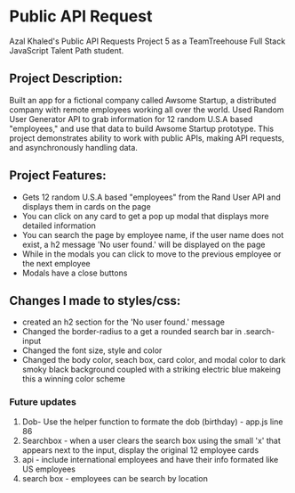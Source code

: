 # Public API Request

Azal Khaled's Public API Requests Project 5 as a TeamTreehouse Full Stack JavaScript Talent Path student.

## Project Description: 
Built an app for a fictional company called Awsome Startup, a distributed company with remote employees working all over the world. Used Random User Generator API to grab information for 12 random U.S.A based "employees," and use that data to build Awsome Startup prototype. This project demonstrates ability to work with public APIs, making API requests, and asynchronously handling data. 

## Project Features:
* Gets 12 random U.S.A based "employees" from the Rand User API and displays them in cards on the page 
* You can click on any card to get a pop up modal that displays more detailed information
* You can search the page by employee name, if the user name does not exist, a h2 message 'No user found.' will be displayed on the page  
* While in the modals you can click to move to the previous employee or the next employee 
* Modals have a close buttons

## Changes I made to styles/css: 
* created an h2 section for the 'No user found.' message
* Changed the border-radius to a get a rounded search bar in .search-input
* Changed the font size, style and color 
* Changed the body color, seach box, card color, and modal color to dark smoky black background coupled with a striking electric blue makeing this a winning color scheme

 ### Future updates
 1. Dob- Use the helper function to formate the dob (birthday) - app.js line 86
 2. Searchbox - when a user clears the search box using the small 'x' that appears next to the input,  display the original 12 employee cards
 3. api - include international employees and have their info formated like US employees 
 4.  search box - employees can be search by location
